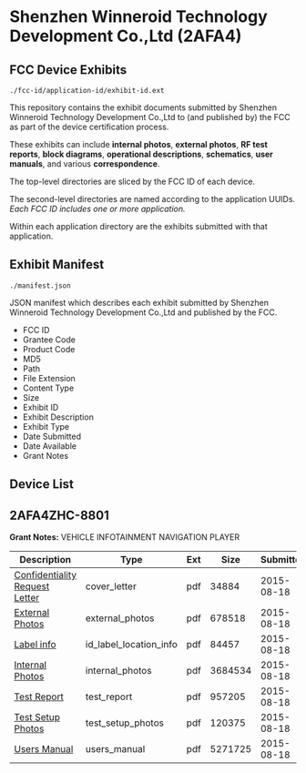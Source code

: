 # Shenzhen Winneroid Technology Development Co.,Ltd (2AFA4)
## FCC Device Exhibits

```
./fcc-id/application-id/exhibit-id.ext
```

This repository contains the exhibit documents submitted by Shenzhen Winneroid Technology Development Co.,Ltd to (and published by) the FCC as part of the device certification process.

These exhibits can include **internal photos**, **external photos**, **RF test reports**, **block diagrams**, **operational descriptions**, **schematics**, **user manuals**, and various **correspondence**.

The top-level directories are sliced by the FCC ID of each device.

The second-level directories are named according to the application UUIDs. *Each FCC ID includes one or more application.*

Within each application directory are the exhibits submitted with that application. 

## Exhibit Manifest

```
./manifest.json
```

JSON manifest which describes each exhibit submitted by Shenzhen Winneroid Technology Development Co.,Ltd and published by the FCC.

- FCC ID
- Grantee Code
- Product Code
- MD5
- Path
- File Extension
- Content Type
- Size
- Exhibit ID
- Exhibit Description
- Exhibit Type
- Date Submitted
- Date Available
- Grant Notes

## Device List
## 2AFA4ZHC-8801
**Grant Notes:** VEHICLE INFOTAINMENT NAVIGATION PLAYER

| Description | Type | Ext | Size | Submitted | Available |
| ----------- | ---- | --- | ---- | --------- | --------- |
| [Confidentiality Request Letter](2AFA4ZHC-8801/31129700968c53252bf9f7ce92b919ac/2718450.pdf) | cover_letter | pdf | 34884 | 2015-08-18 | 2015-08-18 |
| [External Photos](2AFA4ZHC-8801/31129700968c53252bf9f7ce92b919ac/2718448.pdf) | external_photos | pdf | 678518 | 2015-08-18 | 2015-08-18 |
| [Label info](2AFA4ZHC-8801/31129700968c53252bf9f7ce92b919ac/2718452.pdf) | id_label_location_info | pdf | 84457 | 2015-08-18 | 2015-08-18 |
| [Internal Photos](2AFA4ZHC-8801/31129700968c53252bf9f7ce92b919ac/2718451.pdf) | internal_photos | pdf | 3684534 | 2015-08-18 | 2015-08-18 |
| [Test Report](2AFA4ZHC-8801/31129700968c53252bf9f7ce92b919ac/2718449.pdf) | test_report | pdf | 957205 | 2015-08-18 | 2015-08-18 |
| [Test Setup Photos](2AFA4ZHC-8801/31129700968c53252bf9f7ce92b919ac/2718453.pdf) | test_setup_photos | pdf | 120375 | 2015-08-18 | 2015-08-18 |
| [Users Manual](2AFA4ZHC-8801/31129700968c53252bf9f7ce92b919ac/2718454.pdf) | users_manual | pdf | 5271725 | 2015-08-18 | 2015-08-18 |

